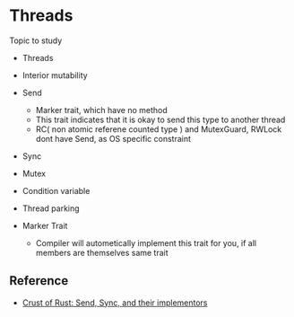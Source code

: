 # Threads

Topic to study
- Threads
- Interior mutability
- Send
    - Marker trait, which have no method
    - This trait indicates that it is okay to send this type to another thread
    - RC( non atomic referene counted type ) and MutexGuard, RWLock dont have Send, as OS specific constraint
- Sync
- Mutex
- Condition variable
- Thread parking


- Marker Trait
    - Compiler will autometically implement this trait for you, if all members are themselves same trait

## Reference
- [Crust of Rust: Send, Sync, and their implementors](https://youtu.be/yOezcP-XaIw)